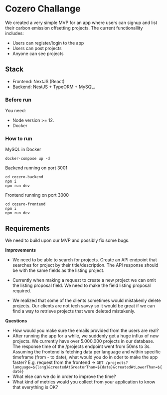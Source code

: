 # Cozero Challange

We created a very simple MVP for an app where users can signup and list their carbon emission
offsetting projects. The current functionallity includes:

- Users can register/login to the app
- Users can post projects
- Anyone can see projects

## Stack

- Frontend: NextJS (React)
- Backend: NestJS + TypeORM + MySQL.


### Before run

You need:

- Node version >= 12.
- Docker


### How to run

MySQL in Docker
```
docker-compose up -d
```

Backend running on port 3001
```
cd cozero-backend
npm i
npm run dev
```

Frontend running on port 3000
```
cd cozero-frontend
npm i
npm run dev
```

## Requirements

We need to build upon our MVP and possibly fix some bugs.

**Improvements**

- We need to be able to search for projects. Create an API endpoint that searches for project by their title/description. The API response should be with the same fields as the listing project. 

- Currently when making a request to create a new project we can omit the listing proposal field. We need to make the field listing proposal required.

- We realized that some of the clients sometimes would mistakenly delete projects.
Our clients are not tech savvy so it would be great if we can find a way to retrieve
projects that were deleted mistakenly.

**Questions**

- How would you make sure the emails provided from the users are real?
- After running the app for a while, we suddenly get a huge influx of new projects. We currently have over 5.000.000 projects in our database. The response time of the /projects endpoint went from 50ms to 3s. Assuming the frontend is fetching data per language and within specific timeframe (from - to date), what would you do in oder to make the app faster? 
E.g. request from the frontend -> `GET /projects?language=${lang}&createdAtGreaterThan=${date}&createdAtLowerThan=${date}`
- What else can we do in order to improve the time?
- What kind of metrics would you collect from your application to know that everything is OK?
